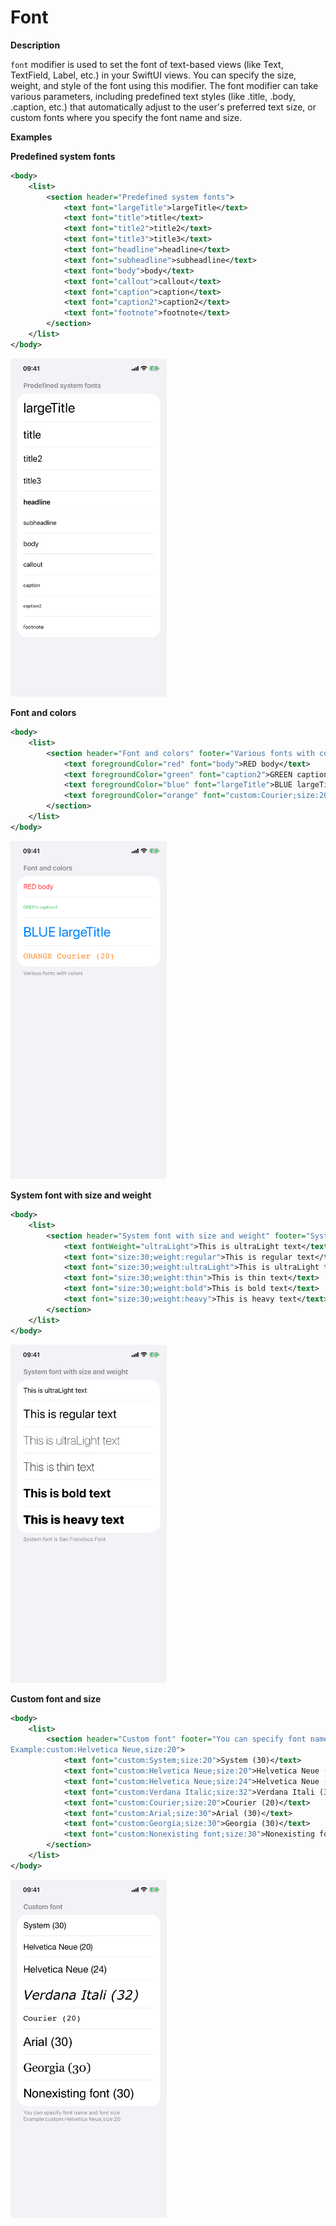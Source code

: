 # Font

**Description**

`font` modifier is used to set the font of text-based views (like Text, TextField, Label, etc.) in your SwiftUI views. You can specify the size, weight, and style of the font using this modifier. The font modifier can take various parameters, including predefined text styles (like .title, .body, .caption, etc.) that automatically adjust to the user's preferred text size, or custom fonts where you specify the font name and size.

**Examples**

**Predefined system fonts**

```xml
<body>
    <list>
        <section header="Predefined system fonts">
            <text font="largeTitle">largeTitle</text>
            <text font="title">title</text>
            <text font="title2">title2</text>
            <text font="title3">title3</text>
            <text font="headline">headline</text>
            <text font="subheadline">subheadline</text>
            <text font="body">body</text>
            <text font="callout">callout</text>
            <text font="caption">caption</text>
            <text font="caption2">caption2</text>
            <text font="footnote">footnote</text>
        </section>
    </list>
</body>
```

<img src="/Screenshots/Modifiers/Text/font_1.png" width="250" alt="Screenshot">

**Font and colors**

```xml
<body>
    <list>
        <section header="Font and colors" footer="Various fonts with colors">
            <text foregroundColor="red" font="body">RED body</text>
            <text foregroundColor="green" font="caption2">GREEN caption2</text>
            <text foregroundColor="blue" font="largeTitle">BLUE largeTitle</text>
            <text foregroundColor="orange" font="custom:Courier;size:20">ORANGE Courier (20)</text>
        </section>
    </list>
</body>
```

<img src="/Screenshots/Modifiers/Text/font_2.png" width="250" alt="Screenshot">

**System font with size and weight**

```xml
<body>
    <list>
        <section header="System font with size and weight" footer="System font is San Francisco Font">
            <text fontWeight="ultraLight">This is ultraLight text</text>
            <text font="size:30;weight:regular">This is regular text</text>
            <text font="size:30;weight:ultraLight">This is ultraLight text</text>
            <text font="size:30;weight:thin">This is thin text</text>
            <text font="size:30;weight:bold">This is bold text</text>
            <text font="size:30;weight:heavy">This is heavy text</text>
        </section>
    </list>
</body>
```

<img src="/Screenshots/Modifiers/Text/font_3.png" width="250" alt="Screenshot">

**Custom font and size**

```xml
<body>
    <list>
        <section header="Custom font" footer="You can specify font name and font size
Example:custom:Helvetica Neue,size:20">
            <text font="custom:System;size:20">System (30)</text>
            <text font="custom:Helvetica Neue;size:20">Helvetica Neue (20)</text>
            <text font="custom:Helvetica Neue;size:24">Helvetica Neue (24)</text>
            <text font="custom:Verdana Italic;size:32">Verdana Itali (32)</text>
            <text font="custom:Courier;size:20">Courier (20)</text>
            <text font="custom:Arial;size:30">Arial (30)</text>
            <text font="custom:Georgia;size:30">Georgia (30)</text>
            <text font="custom:Nonexisting font;size:30">Nonexisting font (30)</text>
        </section>
    </list>
</body>
```

<img src="/Screenshots/Modifiers/Text/font_4.png" width="250" alt="Screenshot">
